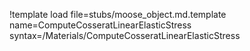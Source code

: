 !template load file=stubs/moose_object.md.template name=ComputeCosseratLinearElasticStress syntax=/Materials/ComputeCosseratLinearElasticStress